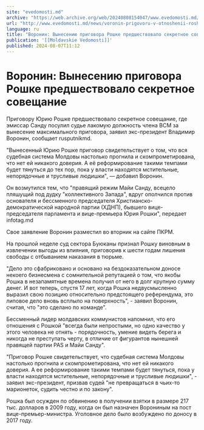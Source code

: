 ```yaml
---
site: "evedomosti.md"
archive: "https://web.archive.org/web/20240808154047/www.evedomosti.md/news/voronin-prigovoru-v-otnoshenii-roshki-predshestvovalo-sekret"
url: "http://www.evedomosti.md/news/voronin-prigovoru-v-otnoshenii-roshki-predshestvovalo-sekret"
language: ru
title: "Воронин: Вынесению приговора Рошке предшествовало секретное совещание"
publication: '[[Moldavskie Vedomosti]]'
published: 2024-08-07T11:12
---
```


# Воронин: Вынесению приговора Рошке предшествовало секретное совещание

Приговору Юрию Рошке предшествовало секретное совещание, где эмиссар Санду посулил судье лакомую должность члена ВСМ за вынесение максимального приговора, заявил экс-президент Владимир Воронин, сообщает rusputnikmd.

"Вынесенный Юрию Рошке приговор свидетельствует о том, что вся судебная система Молдовы настолько прогнила и скомпрометирована, что нет ей никакого доверия. А её реформирование такими темпами будет тянуться до тех пор, пока у власти находятся мстительные, непорядочные и трусливые людишки", — добавил Воронин.

Он возмутился тем, что "правящий режим Майи Санду, всецело пляшущий под дудку "коллективного Запада", вдруг ополчился против основателя и бессменного председателя Христианско-демократической народной партии (ХДНП), бывшего вице-председателя парламента и вице-премьера Юрия Рошки", передает infotag.md

Свое заявление Воронин разместил во вторник на сайте ПКРМ.

На прошлой неделе суд сектора Буюканы признал Рошку виновным в извлечении выгоды из влияния, приговорив к шести годам лишения свободы с отбыванием наказания в тюрьме.

"Дело это сфабриковано и основано на бездоказательном доносе некоего бизнесмена с сомнительной репутацией о том, что якобы Рошка в незапамятные времена получил от него в долг крупную сумму денег. И вот теперь, спустя 17 лет, когда Рошка недвусмысленно выразил свою позицию относительно предстоящего референдума, это липовое дело вновь всплыло на поверхность", - заявил Воронин, считая, что "это сделано по команде".

Бессменный лидер молдавских коммунистов напомнил, что его отношения с Рошкой "всегда были непростыми, но одно качество у этого человека не отнять - порядочность, умение видеть берега и никогда не преступать черту, в отличие от фигурантов нынешней правящей партии PAS и Майи Санду".

"Приговор Рошке свидетельствует, что судебная система Молдовы настолько прогнила и скомпрометирована, что нет ей никакого доверия. А ее реформирование такими темпами будет тянуться, пока у власти находятся мстительные, непорядочные и трусливые людишки", - заявил экс-президент, призвав судей "не превращаться в чьих-то марионеток, судить честно и по закону".

Рошка был осужден по обвинению в получении взятки в размере 217 тыс. долларов в 2009 году, когда он был назначен Ворониным на пост вице-премьер-министра. Уголовное дело было возбуждено по доносу в 2017 году.